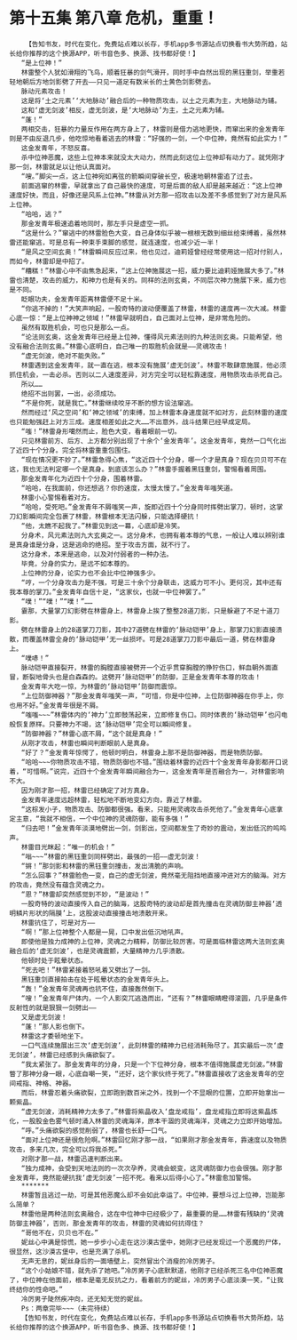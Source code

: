 # 第十五集 第八章 危机，重重！
        【告知书友，时代在变化，免费站点难以长存，手机app多书源站点切换看书大势所趋，站长给你推荐的这个换源APP，听书音色多、换源、找书都好使！】
       “是上位神！”
       林雷整个人犹如滑翔的飞鸟，顺着狂暴的剑气滑开，同时手中自然出现的黑钰重剑，举重若轻地朝后方地剑影劈了开去——只见一道足有数米长的土黄色剑影劈去。
       脉动元素攻击！
       这是将‘土之元素’‘大地脉动’融合后的一种物质攻击，以土之元素为主，大地脉动为辅。
       这和‘虚无剑波’相反，虚无剑波，是‘大地脉动’为主，土之元素为辅。
       “蓬！”
       两相交击，狂暴的力量反作用在两方身上了，林雷则是借力逃地更快，而窜出来的金发青年则是不由反退几步，他吃惊地看着逃去的林雷：“好强的一剑，一个中位神，竟然有如此实力！”
       这金发青年，不怒反喜。
       杀中位神恶魔，这些上位神本来就没太大动力，然而此刻这位上位神却有动力了。就凭刚才那一剑，林雷就足以让他认真面对。
       “嗖。”脚尖一点，这上位神宛如离弦的箭瞬间穿破长空，极速地朝林雷追了过去。
       前面逃窜的林雷，早就拿出了自己最快的速度，可是后面的敌人却是越来越近：“这上位神速度好快，而且，好像还是风系上位神。”林雷从对方那一招攻击以及差不多感觉到了对方是风系上位神。
       “哈哈，逃？”
       那金发青年极速追着地同时，那左手只是虚空一抓。
       “这是什么？”窜逃中的林雷脸色大变，自己身体似乎被一根根无数到细丝给束缚着，虽然林雷还能窜逃，可是总有一种束手束脚的感觉，就连速度，也减少近一半！
       “是风之空间玄奥！”林雷瞬间反应过来，他也见过，迪莉娅曾经经常使用这一招对付别人，而如今，林雷却是中招了。
       “糟糕！”林雷心中不由焦急起来，“这上位神施展这一招，威力要比迪莉娅施展大多了。”林雷也清楚，攻击的威力，和神力也是有关的。同样的法则玄奥，不同层次神力施展下来，威力也是不同。
       眨眼功夫，金发青年距离林雷便不足十米。
       “你逃不掉的！”大笑声响起，一股奇特的波动便覆盖了林雷，林雷的速度再一次大减。林雷心底一惊：“是上位神神之领域！”林雷早就明白，自己面对上位神，是非常危险的。
       虽然有取胜机会，可也只是那么一点。
       “论法则玄奥，这金发青年已经是上位神，懂得风元素法则的九种法则玄奥。只能希望，他没有融合法则玄奥。”林雷心底明白，自己唯一的取胜机会就是——灵魂攻击！
       “虚无剑波，绝对不能失败。”
       林雷遇到这金发青年，就一直在逃，根本没有施展‘虚无剑波’。林雷不敢肆意施展，他必须抓住机会，一击必杀。否则以二人速度差异，对方完全可以轻松靠速度，用物质攻击杀死自己。
       所以……
       绝招不出则罢，一出，必须成功。
       “不是你死，就是我亡。”林雷继续咬牙不断的想方设法窜逃。
       然而经过‘风之空间’和‘神之领域’的束缚，加上林雷本身速度就不如对方，此刻林雷的速度也只能勉强赶上对方三成。速度相差如此之大……不出意外，战斗结果已经早成定局。
       “嗤！”林雷身形噶然而止，脸色大变，看着眼前一切。
       只见林雷前方、后方、上方都分别出现了十余个‘金发青年’。这金发青年，竟然一口气化出了近四十个分身。完全将林雷重重包围住。
       “现在情况更不妙了。”林雷急得心焦，“这近四十个分身，哪一个才是真身？现在贝贝可不在这，我也无法判定哪一个是真身。到底该怎么办？”林雷手握着黑钰重剑，警惕看着周围。
       那金发青年化为近四十个分身，围着林雷。
       “哈哈，在我面前，你还想逃？你的速度，太慢太慢了。”金发青年嗤笑道。
       林雷小心警惕看着对方。
       “哈哈，受死吧。”金发青年不屑嗤笑一声，旋即近四十个分身同时挥劈出掌刀，顿时，这掌刀幻影瞬间完全包裹了林雷，林雷根本无法闪躲，只能选择硬抗！
       “他，太瞧不起我了。”林雷见到这一幕，心底却是冷笑。
       分身术，风元素法则九大玄奥之一。这分身术，也拥有着本尊的气息，一般让人难以辨别谁是真身谁是分身，这是逃命的绝招。至于攻击方面，就不行了。
       这分身术，本来是逃命，以及对付弱者的一种办法。
       毕竟，分身的实力，是远不如本尊的。
       上位神的分身，论实力也不会比中位神强多少。
       “哼，一个分身攻击力是不强，可是三十余个分身联击，这威力可不小。更何况，其中还有我本尊的掌刀。”金发青年自信十足，“这家伙，也就一中位神罢了。”
       “噗！”“噗！”“噗！”……
       霎那，大量掌刀幻影劈在林雷身上，林雷身上挨了整整28道刀影，只是躲避了不足十道刀影。
       劈在林雷身上的28道掌刀刀影，其中27道劈在林雷的‘脉动铠甲’身上，那掌刀幻影直接溃散，而覆盖林雷全身的‘脉动铠甲’无一丝损坏。可是28道掌刀刀影中最后一道，劈在林雷身上。
       “噗哧！”
       脉动铠甲直接裂开，林雷的胸膛直接被劈开一个近乎贯穿胸膛的狰狞伤口，鲜血朝外面直冒，断裂地骨头也是白森森的。这劈开‘脉动铠甲’的防御，正是金发青年本尊的攻击！
       金发青年大吃一惊，为林雷的‘脉动铠甲’防御而震惊。
       “上位防御神器？”那金发青年嗤笑一声，“可惜，你是中位神，上位防御神器在你手上，你也用不好。”金发青年很是不屑。
       “嗤嗤~~~”林雷体内的‘神力’立即鼓荡起来，立即修复伤口。同时体表的‘脉动铠甲’也闪电般恢复原样。只要神力不竭，这‘脉动铠甲’完全可以瞬间修复。
       “防御神器？”林雷心底不屑，“这个就是真身！”
       从刚才攻击，林雷也瞬间判断眼前人是真身。
       “好了？”金发青年惊愕了，他顿时明白，林雷身上那不是防御神器，而是物质防御。
       “哈哈~~~你物质攻击不错，物质防御也不错。”围绕着林雷的近四十个金发青年身影都开口说着，“可惜啊。”说完，近四十个金发青年瞬间融合为一，这金发青年是否融合为一，对林雷影响不大。
       因为刚才那一招，林雷已经确定了对方真身。
       金发青年速度远超林雷，轻松地不断地变幻方向，靠近了林雷。
       “这棕发小子，物质攻击、防御都很强。看来，只能用灵魂攻击杀死他了。”金发青年心底拿定主意，“我就不相信，一个中位神的灵魂防御，能有多强！”
       “归去吧！”金发青年淡漠地劈出一剑，剑影出，空间都发生了奇妙的震动，发出低沉的呜呜声。
       林雷目光眯起：“唯一的机会！”
       “嗡~~~”林雷的黑钰重剑同样劈出，最强的一招——虚无剑波！
       “锵！”那剑影和林雷的黑钰重剑撞击，发出清脆的声响。
       “怎么回事？”林雷脸色一变，自己的虚无剑波，竟然毫无阻挡地直接冲进对方的脑海。对方的攻击，竟然没有蕴含灵魂之力。
       “恩？”林雷却突然感觉到不妙，“是波动！”
       一股奇特的波动直接传入自己的脑海，这股奇特的波动却是首先撞击在灵魂防御主神器‘透明鳞片形状的隔膜’上，这股波动直接撞击地溃散开来。
       林雷抗住了，可是对方——
       “啊！”那上位神整个人都是一晃，口中发出低沉地吼声。
       即使他是独力成神的上位神，灵魂之力精粹，防御比较厉害。可是面临林雷这两大法则玄奥融合后的‘虚无剑波’，也是灵魂震颤，大量精神力几乎溃散。
       他顿时处于眩晕状态。
       “死去吧！”林雷紧接着怒吼着又劈出了一剑。
       黑钰重剑直接拍击在处于眩晕状态的金发青年头上。
       “轰！”金发青年灵魂再也抗不住，直接轰然倒下。
       “嗖！”金发青年尸体内，一个人影突兀逃逸而出，“还有？”林雷眼睛瞪得滚圆，几乎是条件反射性的就是狠狠一剑劈出——
       又是虚无剑波！
       “蓬！”那人影也倒下。
       林雷这才委顿地坐下。
       一口气连续施展出三次‘虚无剑波’，此刻林雷的精神力已经消耗殆尽了。其实最后一次‘虚无剑波’，林雷已经感到头痛欲裂了。
       “我太紧张了。那金发青年的分身，只是一个下位神分身，根本不值得施展虚无剑波。”林雷瞥了那神分身一眼，心底自嘲一笑，“还好，这个家伙终于死了。”林雷直接收了这金发青年的空间戒指、神格、神器。
       而后，林雷忍着头痛欲裂，立即跑到数百米之外，找到一个不显眼的位置，立即开始拿出一颗紫晶。
       “虚无剑波，消耗精神力太多了。”林雷将紫晶收入‘盘龙戒指’，盘龙戒指立即将这紫晶炼化，一股股金色雾气顿时涌入林雷的灵魂海洋，原本干涸的灵魂海洋，灵魂之力立即开始增加。
       “呼。”头痛欲裂的感觉削弱了，林雷也长舒一口气。
       “面对上位神还是很危险啊。”林雷回忆刚才那一战，“如果刚才那金发青年，靠速度以及物质攻击，多来几次，完全可以将我杀死。”
       对刚才那一战，林雷迅速判断出来。
       “独力成神，会受到天地法则的一次次孕养，灵魂会蜕变，这灵魂防御力也会很强。刚才那金发青年，竟然能硬抗我‘虚无剑波’一招不死。看来以后得小心了。”林雷愈加警惕。
       *******
       林雷暂且逃过一劫，可是其他恶魔么却不会如此幸运了。中位神，要想斗过上位神，岂能那么简单？
       林雷他是两种法则玄奥融合，这在中位神中已经极少了，最重要的是……林雷有残缺的‘灵魂防御主神器’，否则，那金发青年的攻击，林雷的灵魂如何抗得住？
       “哥他不在，贝贝也不在。”
       妮丝心中满是惊慌，她一步步小心走在这沙漠古堡中，她刚才已经发现过一个恶魔的尸体，很显然，这沙漠古堡中，也是充满了杀机。
       无声无息的，妮丝身后的一面墙壁上，突然冒出个消瘦的冷厉男子。
       “这个小姑娘不错，就先杀了她吧。”冷厉男子心底默默道，他刚才已经杀死三名中位神恶魔了，中位神在他面前，根本是毫无反抗之力，看着前方的妮丝，冷厉男子心底淡漠一笑，“让我终结你的性命吧。”
       冷厉男子陡然疾冲向，还无知无觉的妮丝。
       Ps：两章完毕~~~（未完待续）
       【告知书友，时代在变化，免费站点难以长存，手机app多书源站点切换看书大势所趋，站长给你推荐的这个换源APP，听书音色多、换源、找书都好使！】